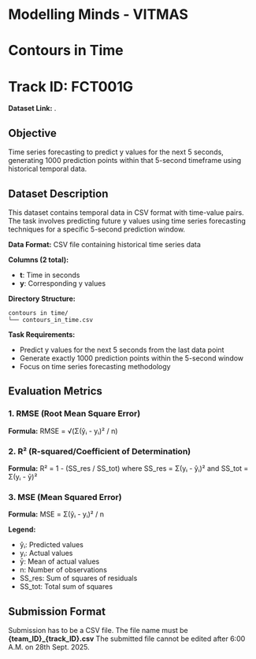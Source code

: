 # Modelling Minds - VITMAS
# Contours in Time
# Track ID: FCT001G
**Dataset Link:** . 
## Objective
Time series forecasting to predict y values for the next 5 seconds, generating 1000 prediction points within that 5-second timeframe using historical temporal data.

## Dataset Description
This dataset contains temporal data in CSV format with time-value pairs. The task involves predicting future y values using time series forecasting techniques for a specific 5-second prediction window.

**Data Format:** CSV file containing historical time series data

**Columns (2 total):**
- **t**: Time in seconds
- **y**: Corresponding y values

**Directory Structure:**
```
contours in time/
└── contours_in_time.csv
```

**Task Requirements:**
- Predict y values for the next 5 seconds from the last data point
- Generate exactly 1000 prediction points within the 5-second window
- Focus on time series forecasting methodology

## Evaluation Metrics

### 1. RMSE (Root Mean Square Error)
**Formula:** RMSE = √(Σ(ŷᵢ - yᵢ)² / n)
### 2. R² (R-squared/Coefficient of Determination)
**Formula:** R² = 1 - (SS_res / SS_tot)
where SS_res = Σ(yᵢ - ŷᵢ)² and SS_tot = Σ(yᵢ - ȳ)²
### 3. MSE (Mean Squared Error)  
**Formula:** MSE = Σ(ŷᵢ - yᵢ)² / n

**Legend:**
- ŷᵢ: Predicted values
- yᵢ: Actual values
- ȳ: Mean of actual values
- n: Number of observations
- SS_res: Sum of squares of residuals
- SS_tot: Total sum of squares

## Submission Format
Submission has to be a CSV file. The file name must be **{team_ID}_{track_ID}.csv** 
The submitted file cannot be edited after 6:00 A.M. on 28th Sept. 2025.